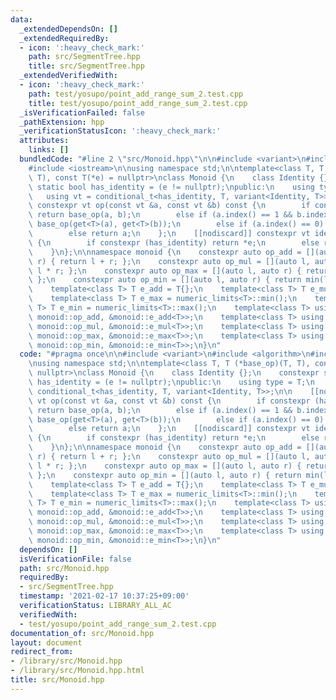 ```yaml
---
data:
  _extendedDependsOn: []
  _extendedRequiredBy:
  - icon: ':heavy_check_mark:'
    path: src/SegmentTree.hpp
    title: src/SegmentTree.hpp
  _extendedVerifiedWith:
  - icon: ':heavy_check_mark:'
    path: test/yosupo/point_add_range_sum_2.test.cpp
    title: test/yosupo/point_add_range_sum_2.test.cpp
  _isVerificationFailed: false
  _pathExtension: hpp
  _verificationStatusIcon: ':heavy_check_mark:'
  attributes:
    links: []
  bundledCode: "#line 2 \"src/Monoid.hpp\"\n\n#include <variant>\n#include <algorithm>\n\
    #include <iostream>\n\nusing namespace std;\n\ntemplate<class T, T (*base_op)(T,\
    \ T), const T(*e) = nullptr>\nclass Monoid {\n    class Identity {};\n    constexpr\
    \ static bool has_identity = (e != nullptr);\npublic:\n    using type = T;\n \
    \   using vt = conditional_t<has_identity, T, variant<Identity, T>>;\n\n    [[nodiscard]]\
    \ constexpr vt op(const vt &a, const vt &b) const {\n        if constexpr (has_identity)\
    \ return base_op(a, b);\n        else if (a.index() == 1 && b.index() == 1) return\
    \ base_op(get<T>(a), get<T>(b));\n        else if (a.index() == 0) return b;\n\
    \        else return a;\n    };\n    [[nodiscard]] constexpr vt identity() const\
    \ {\n        if constexpr (has_identity) return *e;\n        else return Identity{};\n\
    \    }\n};\n\nnamespace monoid {\n    constexpr auto op_add = [](auto l, auto\
    \ r) { return l + r; };\n    constexpr auto op_mul = [](auto l, auto r) { return\
    \ l * r; };\n    constexpr auto op_max = [](auto l, auto r) { return max(l, r);\
    \ };\n    constexpr auto op_min = [](auto l, auto r) { return min(l, r); };\n\
    \    template<class T> T e_add = T{};\n    template<class T> T e_mul = T{1};\n\
    \    template<class T> T e_max = numeric_limits<T>::min();\n    template<class\
    \ T> T e_min = numeric_limits<T>::max();\n    template<class T> using Add = Monoid<T,\
    \ monoid::op_add, &monoid::e_add<T>>;\n    template<class T> using Mul = Monoid<T,\
    \ monoid::op_mul, &monoid::e_mul<T>>;\n    template<class T> using Max = Monoid<T,\
    \ monoid::op_max, &monoid::e_max<T>>;\n    template<class T> using Min = Monoid<T,\
    \ monoid::op_min, &monoid::e_min<T>>;\n}\n"
  code: "#pragma once\n\n#include <variant>\n#include <algorithm>\n#include <iostream>\n\
    \nusing namespace std;\n\ntemplate<class T, T (*base_op)(T, T), const T(*e) =\
    \ nullptr>\nclass Monoid {\n    class Identity {};\n    constexpr static bool\
    \ has_identity = (e != nullptr);\npublic:\n    using type = T;\n    using vt =\
    \ conditional_t<has_identity, T, variant<Identity, T>>;\n\n    [[nodiscard]] constexpr\
    \ vt op(const vt &a, const vt &b) const {\n        if constexpr (has_identity)\
    \ return base_op(a, b);\n        else if (a.index() == 1 && b.index() == 1) return\
    \ base_op(get<T>(a), get<T>(b));\n        else if (a.index() == 0) return b;\n\
    \        else return a;\n    };\n    [[nodiscard]] constexpr vt identity() const\
    \ {\n        if constexpr (has_identity) return *e;\n        else return Identity{};\n\
    \    }\n};\n\nnamespace monoid {\n    constexpr auto op_add = [](auto l, auto\
    \ r) { return l + r; };\n    constexpr auto op_mul = [](auto l, auto r) { return\
    \ l * r; };\n    constexpr auto op_max = [](auto l, auto r) { return max(l, r);\
    \ };\n    constexpr auto op_min = [](auto l, auto r) { return min(l, r); };\n\
    \    template<class T> T e_add = T{};\n    template<class T> T e_mul = T{1};\n\
    \    template<class T> T e_max = numeric_limits<T>::min();\n    template<class\
    \ T> T e_min = numeric_limits<T>::max();\n    template<class T> using Add = Monoid<T,\
    \ monoid::op_add, &monoid::e_add<T>>;\n    template<class T> using Mul = Monoid<T,\
    \ monoid::op_mul, &monoid::e_mul<T>>;\n    template<class T> using Max = Monoid<T,\
    \ monoid::op_max, &monoid::e_max<T>>;\n    template<class T> using Min = Monoid<T,\
    \ monoid::op_min, &monoid::e_min<T>>;\n}\n"
  dependsOn: []
  isVerificationFile: false
  path: src/Monoid.hpp
  requiredBy:
  - src/SegmentTree.hpp
  timestamp: '2021-02-17 10:37:25+09:00'
  verificationStatus: LIBRARY_ALL_AC
  verifiedWith:
  - test/yosupo/point_add_range_sum_2.test.cpp
documentation_of: src/Monoid.hpp
layout: document
redirect_from:
- /library/src/Monoid.hpp
- /library/src/Monoid.hpp.html
title: src/Monoid.hpp
---
```

